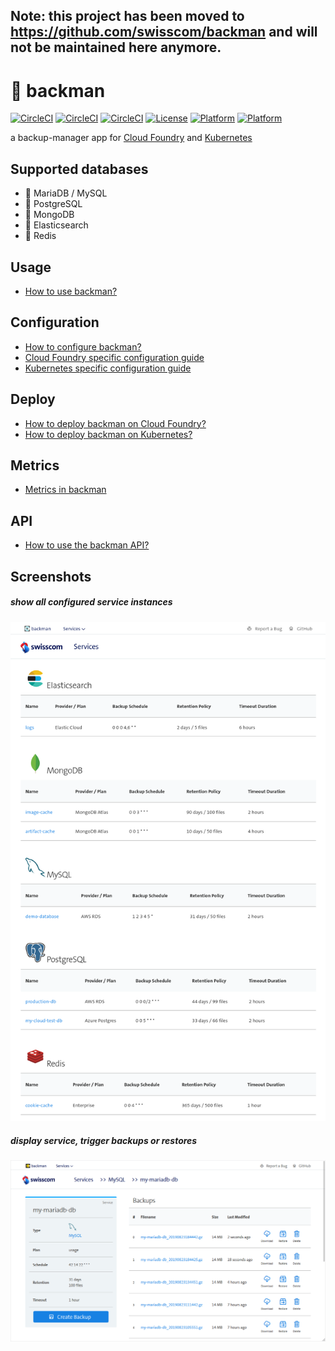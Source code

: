 ## Note: this project has been moved to https://github.com/swisscom/backman and will not be maintained here anymore.

# :minidisc: backman

[![CircleCI](https://circleci.com/gh/swisscom/backman/tree/master.svg?style=shield)](https://circleci.com/gh/swisscom/backman/?branch=master)
[![CircleCI](https://img.shields.io/github/workflow/status/swisscom/backman/snyk%20golang%20scan?label=snyk%20code)](https://github.com/swisscom/backman/actions/workflows/snyk-golang.yml)
[![CircleCI](https://img.shields.io/github/workflow/status/swisscom/backman/snyk%20container%20scan?label=snyk%20container)](https://github.com/swisscom/backman/actions/workflows/snyk-container.yml)
[![License](https://img.shields.io/badge/license-Apache--2.0-lightgrey)](https://github.com/swisscom/backman/blob/master/LICENSE)
[![Platform](https://img.shields.io/badge/platform-Cloud%20Foundry-lightblue)](https://cloudfoundry.org/)
[![Platform](https://img.shields.io/badge/platform-Kubernetes-blue)](https://kubernetes.io/)

a backup-manager app for [Cloud Foundry](https://www.cloudfoundry.org/) and [Kubernetes](https://kubernetes.io/)

## Supported databases

- 🐬 MariaDB / MySQL
- 🐘 PostgreSQL
- 🥭 MongoDB
- 🌸 Elasticsearch
- 🏮 Redis

## Usage

- [How to use backman?](/docs/usage.md)

## Configuration

- [How to configure backman?](/docs/configuration.md)
- [Cloud Foundry specific configuration guide](/docs/cloudfoundry/configuration.md)
- [Kubernetes specific configuration guide](/docs/kubernetes/configuration.md)

## Deploy

- [How to deploy backman on Cloud Foundry?](/docs/cloudfoundry/deployment.md)
- [How to deploy backman on Kubernetes?](/docs/kubernetes/deployment.md)

## Metrics

- [Metrics in backman](/docs/metrics.md)

## API

- [How to use the backman API?](/docs/usage.md#the-api)

## Screenshots

##### show all configured service instances

![backman services](/static/images/backman_services_listing.png "backman services")

##### display service, trigger backups or restores

![backman service](/static/images/backman_service_view.png "backman service")
